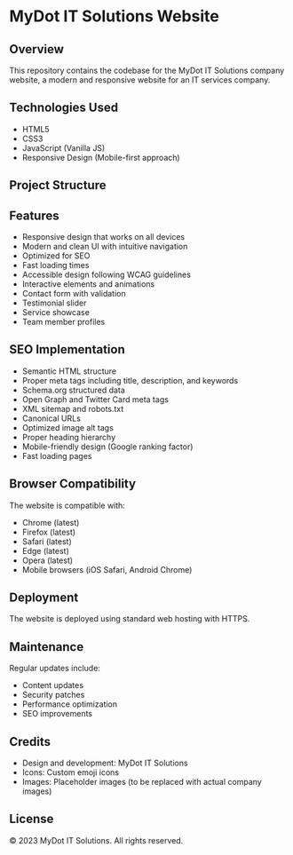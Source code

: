 # MyDot IT Solutions Website

## Overview
This repository contains the codebase for the MyDot IT Solutions company website, a modern and responsive website for an IT services company.

## Technologies Used
- HTML5
- CSS3
- JavaScript (Vanilla JS)
- Responsive Design (Mobile-first approach)

## Project Structure

## Features
- Responsive design that works on all devices
- Modern and clean UI with intuitive navigation
- Optimized for SEO
- Fast loading times
- Accessible design following WCAG guidelines
- Interactive elements and animations
- Contact form with validation
- Testimonial slider
- Service showcase
- Team member profiles

## SEO Implementation
- Semantic HTML structure
- Proper meta tags including title, description, and keywords
- Schema.org structured data
- Open Graph and Twitter Card meta tags
- XML sitemap and robots.txt
- Canonical URLs
- Optimized image alt tags
- Proper heading hierarchy
- Mobile-friendly design (Google ranking factor)
- Fast loading pages

## Browser Compatibility
The website is compatible with:
- Chrome (latest)
- Firefox (latest)
- Safari (latest)
- Edge (latest)
- Opera (latest)
- Mobile browsers (iOS Safari, Android Chrome)

## Deployment
The website is deployed using standard web hosting with HTTPS.

## Maintenance
Regular updates include:
- Content updates
- Security patches
- Performance optimization
- SEO improvements

## Credits
- Design and development: MyDot IT Solutions
- Icons: Custom emoji icons
- Images: Placeholder images (to be replaced with actual company images)

## License
© 2023 MyDot IT Solutions. All rights reserved.
